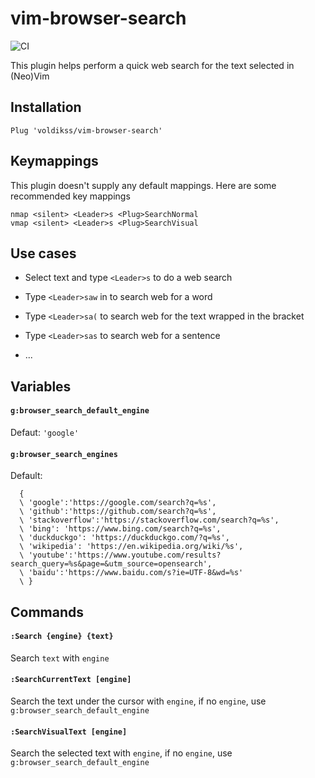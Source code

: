 # vim-browser-search

![CI](https://github.com/voldikss/vim-browser-search/workflows/CI/badge.svg)

This plugin helps perform a quick web search for the text selected in (Neo)Vim

## Installation

```vim
Plug 'voldikss/vim-browser-search'
```

## Keymappings

This plugin doesn't supply any default mappings. Here are some recommended key mappings

```vim
nmap <silent> <Leader>s <Plug>SearchNormal
vmap <silent> <Leader>s <Plug>SearchVisual
```

## Use cases

- Select text and type `<Leader>s` to do a web search

- Type `<Leader>saw` in to search web for a word

- Type `<Leader>sa(` to search web for the text wrapped in the bracket

- Type `<Leader>sas` to search web for a sentence

- ...

## Variables

#### **`g:browser_search_default_engine`**

Defaut: `'google'`

#### **`g:browser_search_engines`**

Default:

```vim
  {
  \ 'google':'https://google.com/search?q=%s',
  \ 'github':'https://github.com/search?q=%s',
  \ 'stackoverflow':'https://stackoverflow.com/search?q=%s',
  \ 'bing': 'https://www.bing.com/search?q=%s',
  \ 'duckduckgo': 'https://duckduckgo.com/?q=%s',
  \ 'wikipedia': 'https://en.wikipedia.org/wiki/%s',
  \ 'youtube':'https://www.youtube.com/results?search_query=%s&page=&utm_source=opensearch',
  \ 'baidu':'https://www.baidu.com/s?ie=UTF-8&wd=%s'
  \ }
```

## Commands

#### `:Search {engine} {text}`

Search `text` with `engine`

#### `:SearchCurrentText [engine]`

Search the text under the cursor with `engine`, if no `engine`, use `g:browser_search_default_engine`

#### `:SearchVisualText [engine]`

Search the selected text with `engine`, if no `engine`, use `g:browser_search_default_engine`
